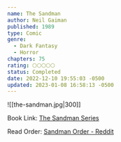 ```yaml
---
name: The Sandman
author: Neil Gaiman
published: 1989
type: Comic
genre:
  - Dark Fantasy
  - Horror
chapters: 75
rating: 🌕🌕🌕🌕🌕
status: Completed
date: 2022-12-10 19:55:03 -0500
updated: 2023-01-08 16:58:13 -0500
---
```


![[the-sandman.jpg|300]]

Book Link: [The Sandman Series](https://www.goodreads.com/series/40372-the-sandman)

Read Order: [Sandman Order - Reddit](https://www.reddit.com/r/neilgaiman/comments/uw5qca/sandman_reading_order/)
